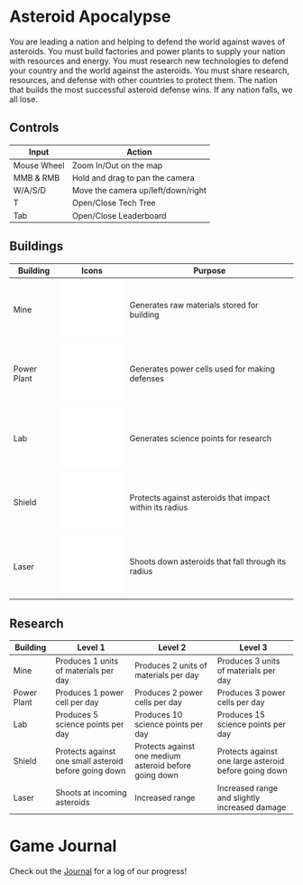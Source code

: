 # Asteroid Apocalypse

You are leading a nation and helping to defend the world against waves of asteroids. You must build factories and power plants to supply your nation with resources and energy. You must research new technologies to defend your country and the world against the asteroids. You must share research, resources, and defense with other countries to protect them. The nation that builds the most successful asteroid defense wins. If any nation falls, we all lose.

## Controls

| Input         | Action                             |
| ------------- | ---------------------------------- |
| Mouse Wheel   | Zoom In/Out on the map 	         |
| MMB & RMB     | Hold and drag to pan the camera    |
| W/A/S/D       | Move the camera up/left/down/right |
| T             | Open/Close Tech Tree               |
| Tab		    | Open/Close Leaderboard	         |

## Buildings

| Building    | Icons                                            | Purpose                                                  |
| ----------- | ------------------------------------------------ | -------------------------------------------------------- |
| Mine        | ![Mine](assets/icons/Mine.png)                   | Generates raw materials stored for building              |
| Power Plant | ![<Power Plant>](<assets/icons/Power Plant.png>) | Generates power cells used for making defenses           |
| Lab         | ![Lab](assets/icons/Lab.png)                     | Generates science points for research                    |
| Shield      | ![Shield](assets/icons/Shield.png)               | Protects against asteroids that impact within its radius |
| Laser       | ![Laser](assets/icons/Missile.png)               | Shoots down asteroids that fall through its radius       |

## Research

| Building    | Level 1                                               | Level 2                                                | Level 3                                               |
| ----------- | ----------------------------------------------------- | ------------------------------------------------------ | ----------------------------------------------------- |
| Mine        | Produces 1 units of materials per day                 | Produces 2 units of materials per day                  | Produces 3 units of materials per day                 |
| Power Plant | Produces 1 power cell per day                         | Produces 2 power cells per day                         | Produces 3 power cells per day                        |
| Lab         | Produces 5 science points per day                     | Produces 10 science points per day                     | Produces 15 science points per day                    |
| Shield      | Protects against one small asteroid before going down | Protects against one medium asteroid before going down | Protects against one large asteroid before going down |
| Laser       | Shoots at incoming asteroids                          | Increased range                                        | Increased range and slightly increased damage         |

# Game Journal

Check out the [Journal](docs/journal.md) for a log of our progress!
